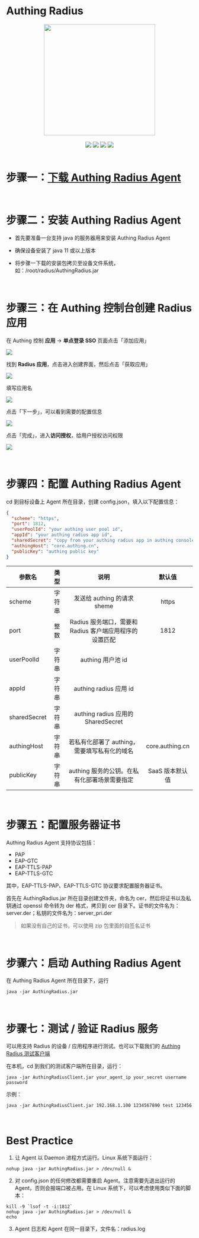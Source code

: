 # Authing Radius

<div align=center><img width="300" src="https://files.authing.co/authing-console/authing-logo-new-20210924.svg"></div>
<br/>
<div align="center">
<div >
  <a href="https://docs.authing.cn/v2/" target="_blank"><img src="https://img.shields.io/badge/docs-passing-success"></a>
  <a href="https://forum.authing.cn/" target="_blank"><img src="https://img.shields.io/badge/chat-on%20forum-blue"></a>
  <a href="javascript:;"><img src="https://img.shields.io/badge/License-MIT-brightgreen"></a>
  <a href="javascript:;"><img src="https://img.shields.io/badge/PRs-welcome-green"></a>
</div>
<br/>

</div>

# 步骤一：[下载 Authing Radius Agent](https://github.com/Authing/radius/releases/download/2.0.0/AuthingRadius.jar)

<br>

# 步骤二：安装 Authing Radius Agent

- 首先要准备一台支持 java 的服务器用来安装 Authing Radius Agent

- 确保设备安装了 java 11 或以上版本

- 将步骤一下载的安装包拷贝至设备文件系统，如：/root/radius/AuthingRadius.jar

<br>

# 步骤三：在 Authing 控制台创建 Radius 应用

在 Authing 控制 **应用** -> **单点登录 SSO** 页面点击「添加应用」

![](./images/1.png)

找到 **Radius 应用**，点击进入创建界面，然后点击「获取应用」

![](./images/2.png)

填写应用名

![](./images/3.png)

点击「下一步」，可以看到需要的配置信息

![](./images/4.png)

点击「完成」，进入**访问授权**，给用户授权访问权限

![](./images/5.png)

<br>

# 步骤四：配置 Authing Radius Agent

cd 到目标设备上 Agent 所在目录，创建 config.json，填入以下配置信息：

```json
{
  "scheme": "https",
  "port": 1812,
  "userPoolId": "your authing user pool id",
  "appId": "your authing radius app id",
  "sharedSecret": "copy from your authing radius app in authing console",
  "authingHost": "core.authing.cn",
  "publicKey": "authing public key"
}
```

| 参数名       |  类型  |                          说明                           |     默认值      |
| ------------ | :----: | :-----------------------------------------------------: | :-------------: |
| scheme       | 字符串 |               发送给 authing 的请求 sheme               |      https      |
| port         |  整数  | Radius 服务端口，需要和 Radius 客户端应用程序的设置匹配 |      1812       |
| userPoolId   | 字符串 |                    authing 用户池 id                    |                 |
| appId        | 字符串 |                 authing radius 应用 id                  |                 |
| sharedSecret | 字符串 |           authing radius 应用的 SharedSecret            |                 |
| authingHost  | 字符串 |      若私有化部署了 authing，需要填写私有化的域名       | core.authing.cn |
| publicKey    | 字符串 |           authing 服务的公钥。在私有化部署场景需要指定           |        SaaS 版本默认值         |

<br>

# 步骤五：配置服务器证书

Authing Radius Agent 支持协议包括：

* PAP
* EAP-GTC
* EAP-TTLS-PAP
* EAP-TTLS-GTC

其中，EAP-TTLS-PAP、EAP-TTLS-GTC 协议要求配置服务器证书。

首先在 AuthingRadius.jar 所在目录创建文件夹，命名为 cer，然后将证书以及私钥通过 openssl 命令转为 der 格式，拷贝到 cer 目录下。证书的文件名为：server.der；私钥的文件名为：server_pri.der

> 如果没有自己的证书，可以使用 zip 包里面的自签名证书

<br>

# 步骤六：启动 Authing Radius Agent

在 Authing Radius Agent 所在目录下，运行

```shell
java -jar AuthingRadius.jar
```

<br>

# 步骤七：测试 / 验证 Radius 服务

可以用支持 Radius 的设备 / 应用程序进行测试。也可以下载我们的 [Authing Radius 测试客户端](https://github.com/Authing/radius/releases/download/1.0.0/AuthingRadiusClient.jar)

在本机，cd 到我们的测试客户端所在目录，运行：

```shell
java -jar AuthingRadiusClient.jar your_agent_ip your_secret username password
```

示例：

```shell
java -jar AuthingRadiusClient.jar 192.168.1.100 1234567890 test 123456
```

<br>

# Best Practice

1. 让 Agent 以 Daemon 进程方式运行。Linux 系统下面运行：

```shell
nohup java -jar AuthingRadius.jar > /dev/null &
```

2. 对 config.json 的任何修改都需要重启 Agent。注意需要先退出运行的 Agent，否则会报端口被占用。在 Linux 系统下，可以考虑使用类似下面的脚本：
```shell
kill -9 `lsof -t -i:1812`
nohup java -jar AuthingRadius.jar > /dev/null &
echo
```

3. Agent 日志和 Agent 在同一目录下，文件名：radius.log
